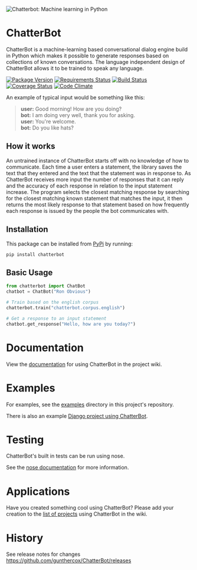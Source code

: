 ![Chatterbot: Machine learning in Python](http://i.imgur.com/b3SCmGT.png)
# ChatterBot

ChatterBot is a machine-learning based conversational dialog engine build in
Python which makes it possible to generate responses based on collections of
known conversations. The language independent design of ChatterBot allows it
to be trained to speak any language.


[![Package Version](https://badge.fury.io/py/ChatterBot.png)](http://badge.fury.io/py/ChatterBot)
[![Requirements Status](https://requires.io/github/gunthercox/ChatterBot/requirements.svg?branch=master)](https://requires.io/github/gunthercox/ChatterBot/requirements/?branch=master)
[![Build Status](https://travis-ci.org/gunthercox/ChatterBot.svg?branch=master)](https://travis-ci.org/gunthercox/ChatterBot)
[![Coverage Status](https://img.shields.io/coveralls/gunthercox/ChatterBot.svg)](https://coveralls.io/r/gunthercox/ChatterBot)
[![Code Climate](https://codeclimate.com/github/gunthercox/ChatterBot/badges/gpa.svg)](https://codeclimate.com/github/gunthercox/ChatterBot)

An example of typical input would be something like this:

> **user:** Good morning! How are you doing?  
> **bot:**  I am doing very well, thank you for asking.  
> **user:** You're welcome.  
> **bot:** Do you like hats?  

## How it works

An untrained instance of ChatterBot starts off with no knowledge of how to communicate. Each time a user enters a statement, the library saves the text that they entered and the text that the statement was in response to. As ChatterBot receives more input the number of responses that it can reply and the accuracy of each response in relation to the input statement increase. The program selects the closest matching response by searching for the closest matching known statement that matches the input, it then returns the most likely response to that statement based on how frequently each response is issued by the people the bot communicates with.

## Installation

This package can be installed from [PyPi](https://pypi.python.org/pypi/ChatterBot) by running:

```
pip install chatterbot
```

## Basic Usage

```python
from chatterbot import ChatBot
chatbot = ChatBot("Ron Obvious")

# Train based on the english corpus
chatterbot.train("chatterbot.corpus.english")

# Get a response to an input statement
chatbot.get_response("Hello, how are you today?")
```

# Documentation

View the [documentation](https://github.com/gunthercox/ChatterBot/wiki/)
for using ChatterBot in the project wiki.

# Examples

For examples, see the [examples](https://github.com/gunthercox/ChatterBot/tree/master/examples)
directory in this project's repository.

There is also an example [Django project using ChatterBot](https://github.com/gunthercox/django_chatterbot).

# Testing

ChatterBot's built in tests can be run using nose.

See the [nose documentation](https://nose.readthedocs.org/en/latest/) for more information.

# Applications

Have you created something cool using ChatterBot?
Please add your creation to the [list of projects](https://github.com/gunthercox/ChatterBot/wiki/ChatterBot-Showcase) using ChatterBot in the wiki.

# History

See release notes for changes https://github.com/gunthercox/ChatterBot/releases

